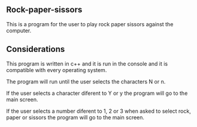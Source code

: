## Rock-paper-sissors

This is a program for the user to play rock paper sissors against the computer.

## Considerations

This program is written in c++ and it is run in the console and it is compatible with every operating system.

The program will run until the user selects the characters N or n.

If the user selects a character diferent to Y or y the program will go to the main screen.

If the user selects a number diferent to 1, 2 or 3 when asked to select rock, paper or sissors the program will go to the main screen.
